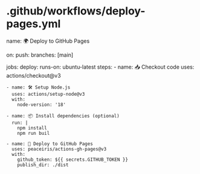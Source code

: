 # .github/workflows/deploy-pages.yml
name: 🌍 Deploy to GitHub Pages

on:
  push:
    branches: [main]

jobs:
  deploy:
    runs-on: ubuntu-latest
    steps:
    - name: 📥 Checkout code
      uses: actions/checkout@v3

    - name: 🛠 Setup Node.js
      uses: actions/setup-node@v3
      with:
        node-version: '18'

    - name: 📦 Install dependencies (optional)
      run: |
        npm install
        npm run buil

    - name: 🚀 Deploy to GitHub Pages
      uses: peaceiris/actions-gh-pages@v3
      with:
        github_token: ${{ secrets.GITHUB_TOKEN }}
        publish_dir: ./dist

